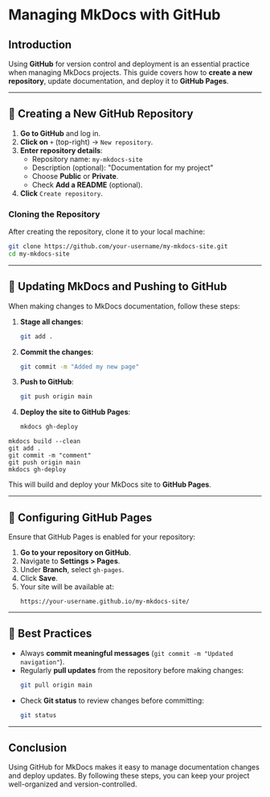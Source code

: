 # Managing MkDocs with GitHub

## Introduction
Using **GitHub** for version control and deployment is an essential practice when managing MkDocs projects. This guide covers how to **create a new repository**, update documentation, and deploy it to **GitHub Pages**.

---

## 🔹 Creating a New GitHub Repository

1. **Go to GitHub** and log in.
2. **Click on** `+` (top-right) → `New repository`.
3. **Enter repository details**:
   - Repository name: `my-mkdocs-site`
   - Description (optional): "Documentation for my project"
   - Choose **Public** or **Private**.
   - Check **Add a README** (optional).
4. **Click** `Create repository`.

### Cloning the Repository
After creating the repository, clone it to your local machine:

```bash
git clone https://github.com/your-username/my-mkdocs-site.git
cd my-mkdocs-site
```

---

## 🔹 Updating MkDocs and Pushing to GitHub
When making changes to MkDocs documentation, follow these steps:

1. **Stage all changes**:
   ```bash
   git add .
   ```
2. **Commit the changes**:
   ```bash
   git commit -m "Added my new page"
   ```
3. **Push to GitHub**:
   ```bash
   git push origin main
   ```
4. **Deploy the site to GitHub Pages**:
   ```bash
   mkdocs gh-deploy
   ```

``` 
mkdocs build --clean
git add .
git commit -m "comment"
git push origin main
mkdocs gh-deploy
```
This will build and deploy your MkDocs site to **GitHub Pages**.

---

## 🔹 Configuring GitHub Pages
Ensure that GitHub Pages is enabled for your repository:

1. **Go to your repository on GitHub**.
2. Navigate to **Settings > Pages**.
3. Under **Branch**, select `gh-pages`.
4. Click **Save**.
5. Your site will be available at:
   ```
   https://your-username.github.io/my-mkdocs-site/
   ```

---

## 🔹 Best Practices
- Always **commit meaningful messages** (`git commit -m "Updated navigation"`).
- Regularly **pull updates** from the repository before making changes:
  ```bash
  git pull origin main
  ```
- Check **Git status** to review changes before committing:
  ```bash
  git status
  ```

---

## Conclusion
Using GitHub for MkDocs makes it easy to manage documentation changes and deploy updates. By following these steps, you can keep your project well-organized and version-controlled.

